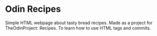 # Odin Recipes

Simple HTML webpage about tasty bread recipes.
Made as a project for TheOdinProject: Recipes.
To learn how to use HTML tags and commits.